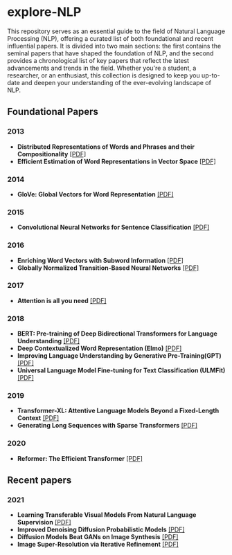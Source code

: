 # explore-NLP
This repository serves as an essential guide to the field of Natural Language Processing (NLP), offering a curated list of both foundational and recent influential papers. It is divided into two main sections: the first contains the seminal papers that have shaped the foundation of NLP, and the second provides a chronological list of key papers that reflect the latest advancements and trends in the field. Whether you're a student, a researcher, or an enthusiast, this collection is designed to keep you up-to-date and deepen your understanding of the ever-evolving landscape of NLP.

## Foundational Papers

### 2013
* **Distributed Representations of Words and Phrases and their Compositionality** [\[PDF\]](https://arxiv.org/pdf/1310.4546.pdf)
* **Efficient Estimation of Word Representations in Vector Space** [\[PDF\]](https://arxiv.org/pdf/1301.3781.pdf)

### 2014
* **GloVe: Global Vectors for Word Representation** [\[PDF\]](https://aclanthology.org/D14-1162.pdf)

### 2015
* **Convolutional Neural Networks for Sentence Classification** [\[PDF\]](https://arxiv.org/pdf/1408.5882.pdf)

### 2016
* **Enriching Word Vectors with Subword Information** [\[PDF\]](https://arxiv.org/abs/1607.04606)
* **Globally Normalized Transition-Based Neural Networks** [\[PDF\]](https://arxiv.org/pdf/1603.06042.pdf)

### 2017
* **Attention is all you need** [\[PDF\]](https://proceedings.neurips.cc/paper/2017/file/3f5ee243547dee91fbd053c1c4a845aa-Paper.pdf)

### 2018
* **BERT: Pre-training of Deep Bidirectional Transformers for Language Understanding** [\[PDF\]](https://arxiv.org/pdf/1810.04805.pdf)
* **Deep Contextualized Word Representation (Elmo)** [\[PDF\]](https://arxiv.org/abs/1802.05365)
* **Improving Language Understanding by Generative Pre-Training(GPT)** [\[PDF\]](https://s3-us-west-2.amazonaws.com/openai-assets/research-covers/language-unsupervised/language_understanding_paper.pdf)
* **Universal Language Model Fine-tuning for Text Classification (ULMFit)** [\[PDF\]](https://arxiv.org/abs/1801.06146)

### 2019
* **Transformer-XL: Attentive Language Models Beyond a Fixed-Length Context** [\[PDF\]](https://arxiv.org/pdf/1901.02860v3.pdf)
* **Generating Long Sequences with Sparse Transformers** [\[PDF\]](https://arxiv.org/abs/1904.10509)

### 2020
* **Reformer: The Efficient Transformer** [\[PDF\]](https://arxiv.org/abs/2001.04451)


## Recent papers

### 2021
* **Learning Transferable Visual Models From Natural Language Supervision**  [\[PDF\]](https://arxiv.org/pdf/2103.00020.pdf)
* **Improved Denoising Diffusion Probabilistic Models** [\[PDF\]](https://arxiv.org/pdf/2102.09672.pdf)
* **Diffusion Models Beat GANs on Image Synthesis** [\[PDF\]](https://arxiv.org/pdf/2105.05233.pdf)
* **Image Super-Resolution via Iterative Refinement** [\[PDF\]](https://arxiv.org/pdf/2104.07636.pdf)



